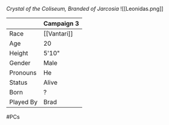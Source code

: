 *Crystal of the Coliseum, Branded of Jarcosia*
![[Leonidas.png]]

|           | Campaign 3  |
| --------- | ----------- |
| Race      | [[Vantari]] |
| Age       | 20          |
| Height    | 5'10"       |
| Gender    | Male        |
| Pronouns  | He          |
| Status    | Alive       |
| Born      | ?           |
| Played By | Brad        |
#PCs